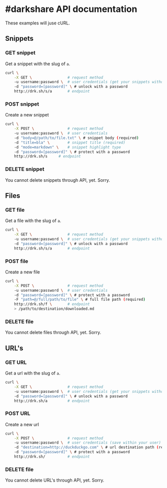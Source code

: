 # #darkshare API documentation

These examples will juse cURL.

## Snippets

### GET snippet

Get a snippet with the slug of `a`.

```bash
curl \
	-X GET \                # request method
	-u username:password \  # user credentials (get your snippets without password)
	-d "password=[password]" \ # unlock with a password
	http://drk.sh/s/a       # endpoint
``` 

### POST snippet 

Create a new snippet

```bash
curl \
	-X POST \               # request method
	-u username:password \  # user credentials
	-d "body=@/path/to/file.txt" \ # snippet body (required)
	-d "title=bla" \        # snippet title (required)
	-d "mode=markdown" \    # snippet highlight type
	-d "password=[password]" \ # protect with a password
	http://drk.sh/s     # endpoint
``` 

### DELETE snippet

You cannot delete snippets through API, yet. Sorry.

## Files

### GET file

Get a file with the slug of `a`.

```bash
curl \
	-X GET \                # request method
	-u username:password \  # user credentials (get your snippets without password)
	-d "password=[password]" \ # unlock with a password
	http://drk.sh/s/a       # endpoint
``` 

### POST file

Create a new file

```bash
curl \
	-X POST \               # request method
	-u username:password \  # user credentials
	-d "password=[password]" \ # protect with a password
	-F "path=@/full/path/to/file" \ # full file path (required)
	http://drk.sh/f \       # endpoint
	> /path/to/destination/downloaded.md
``` 

### DELETE file

You cannot delete files through API, yet. Sorry.

## URL's

### GET URL

Get a url with the slug of `a`.

```bash
curl \
	-X GET \                # request method
	-u username:password \  # user credentials (get your snippets without password)
	-d "password=[password]" \ # unlock with a password
	http://drk.sh/a         # endpoint
``` 

### POST URL

Create a new url

```bash
curl \
	-X POST \               # request method
	-u username:password \  # user credentials (save within your user)
	-d "destination=http://duckduckgo.com" \ # url destination path (required)
	-d "password=[password]" \ # protect with a password
	http://drk.sh/          # endpoint
``` 

### DELETE file

You cannot delete URL's through API, yet. Sorry.

